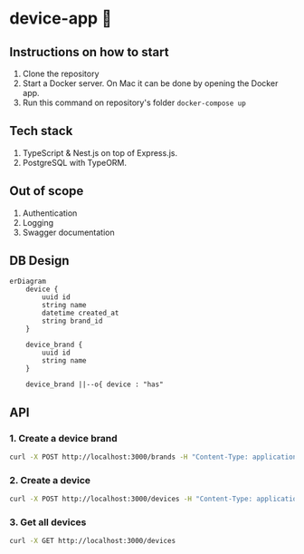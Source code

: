 # device-app 📱

## Instructions on how to start

1. Clone the repository
2. Start a Docker server. On Mac it can be done by opening the Docker app.
3. Run this command on repository's folder `docker-compose up`

## Tech stack

1. TypeScript & Nest.js on top of Express.js.
2. PostgreSQL with TypeORM.

## Out of scope

1. Authentication
3. Logging
4. Swagger documentation


## DB Design 

```mermaid
erDiagram
    device {
        uuid id
        string name
        datetime created_at
        string brand_id
    }

    device_brand {
        uuid id
        string name
    }
    
    device_brand ||--o{ device : "has"
```

## API

### 1. Create a device brand

```bash
curl -X POST http://localhost:3000/brands -H "Content-Type: application/json" -d '{"name": "Apple"}'
```

### 2. Create a device

```bash
curl -X POST http://localhost:3000/devices -H "Content-Type: application/json" -d '{"name": "iPhone 12", "brand_id": "uuid from first request"}'
```

### 3. Get all devices

```bash
curl -X GET http://localhost:3000/devices
```

